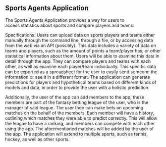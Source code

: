 ## Sports Agents Application

The Sports Agents Application provides a way for users to  
access statistics about sports and compare players and teams. 

Specifications: 
Users can upload data on sports players and teams either
manually through the command line, through a file, or by 
accessing data from the web via an API (possibly). This data 
includes a variety of data on teams and players, such as the 
amount of points a team/player has, or other statistical information about them.
Users will be able to examine this data in detail through the app. They can compare players 
and teams with each other, as well as examine each player/team individually. This specific data can be exported
as a spreadsheet for the user to easily send someone the information or see it in a different format. The application 
can generate predictions for players and hypothetical teams based on different kinds of models and data, in order to 
provide the user with a holistic prediction. 

Additionally, the user of the app can add members to the app; these members are part of the fantasy 
betting league of the user, who is the manager of said league. The user
then can make bets on upcoming matches on the behalf of the members. Each
member will have a history, outlining which matches they were able to 
predict correctly. This will allow the league to have a ranking, and members can compete with each other
using the app. The aforementioned matches will be added by the user of the app.
The application will extend to multiple sports, such as tennis, hockey, as well as other sports.


